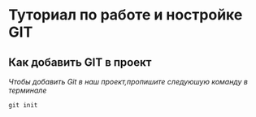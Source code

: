 #  Туториал по работе и ностройке GIT

## Как добавить GIT в проект

*Чтобы добавить Git в наш проект,пропишите следуюшую команду в терминале*

~~~
git init
~~~
